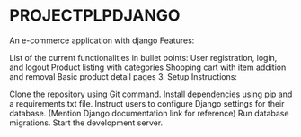 # PROJECTPLPDJANGO
An e-commerce application with django
Features:

List of the current functionalities in bullet points:
User registration, login, and logout
Product listing with categories
Shopping cart with item addition and removal
Basic product detail pages
3. Setup Instructions:

Clone the repository using Git command.
Install dependencies using pip and a requirements.txt file.
Instruct users to configure Django settings for their database. (Mention Django documentation link for reference)
Run database migrations.
Start the development server.
